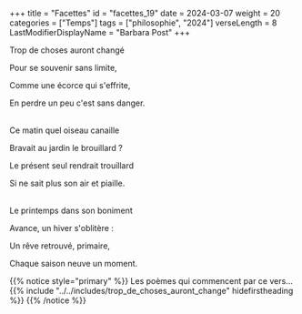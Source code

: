 +++
title = "Facettes"
id = "facettes_19"
date = 2024-03-07
weight = 20
categories = ["Temps"]
tags = ["philosophie", "2024"]
verseLength = 8
LastModifierDisplayName = "Barbara Post"
+++

Trop de choses auront changé

Pour se souvenir sans limite,

Comme une écorce qui s'effrite,

En perdre un peu c'est sans danger.

 \
Ce matin quel oiseau canaille

Bravait au jardin le brouillard ?

Le présent seul rendrait trouillard

Si ne sait plus son air et piaille.

 \
Le printemps dans son boniment

Avance, un hiver s'oblitère :

Un rêve retrouvé, primaire,

Chaque saison neuve un moment.

{{% notice style="primary" %}}
Les poèmes qui commencent par ce vers...
{{% include "../../includes/trop_de_choses_auront_change" hidefirstheading %}}
{{% /notice %}}
